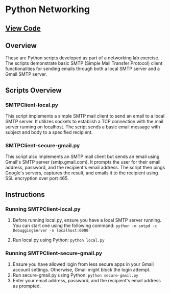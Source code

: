# Python Networking

## [View Code](https://github.com/ImTimTong/Projects/tree/main/PythonNetworking)

## Overview
These are Python scripts developed as part of a networking lab exercise. The scripts demonstrate basic SMTP (Simple Mail Transfer Protocol) client functionalities for sending emails through both a local SMTP server and a Gmail SMTP server.

## Scripts Overview
### SMTPClient-local.py
This script implements a simple SMTP mail client to send an email to a local SMTP server. It utilizes sockets to establish a TCP connection with the mail server running on localhost. The script sends a basic email message with subject and body to a specified recipient.

### SMTPClient-secure-gmail.py
This script also implements an SMTP mail client but sends an email using Gmail's SMTP server (smtp.gmail.com). It prompts the user for their email address, password, and the recipient's email address. The script then pings Google's servers, captures the result, and emails it to the recipient using SSL encryption over port 465.

## Instructions
### Running SMTPClient-local.py
1. Before running local.py, ensure you have a local SMTP server running. You can start one using the following command:
`python -m smtpd -c DebuggingServer -n localhost:6000`

2. Run local.py using Python: `python local.py`
   
### Running SMTPClient-secure-gmail.py
1. Ensure you have allowed login from less secure apps in your Gmail account settings. Otherwise, Gmail might block the login attempt.
2. Run secure-gmail.py using Python:
`python secure-gmail.py`
3. Enter your email address, password, and the recipient's email address as prompted.
